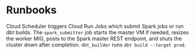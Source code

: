 # Runbooks

Cloud Scheduler triggers Cloud Run Jobs which submit Spark jobs or run dbt builds. The `spark_submitter` job starts the master VM if needed, resizes the worker MIG, posts to the Spark master REST endpoint, and shuts the cluster down after completion. `dbt_builder` runs `dbt build --target prod`.
